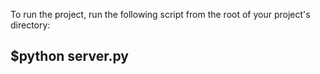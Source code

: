 To run the project, run the following script from the root of your project's directory:

## $python server.py
